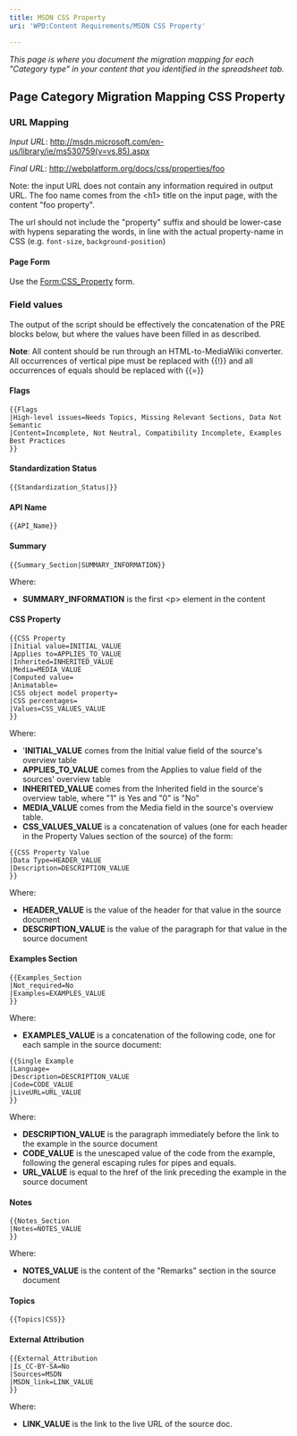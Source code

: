 ```yaml
---
title: MSDN CSS Property
uri: 'WPD:Content Requirements/MSDN CSS Property'

---
```

*This page is where you document the migration mapping for each "Category type" in your content that you identified in the spreadsheet tab.*

## <span>Page Category Migration Mapping CSS Property</span>

### <span>URL Mapping</span>

*Input URL*: <http://msdn.microsoft.com/en-us/library/ie/ms530759(v=vs.85).aspx>

*Final URL*: <http://webplatform.org/docs/css/properties/foo>

Note: the input URL does not contain any information required in output URL. The foo name comes from the \<h1\> title on the input page, with the content "foo property".

The url should not include the "property" suffix and should be lower-case with hypens separating the words, in line with the actual property-name in CSS (e.g. `font-size`, `background-position`)

#### <span>Page Form</span>

Use the [Form:CSS\_Property](/Form:CSS_Property) form.

### <span>Field values</span>

The output of the script should be effectively the concatenation of the PRE blocks below, but where the values have been filled in as described.

**Note**: All content should be run through an HTML-to-MediaWiki converter. All occurrences of vertical pipe must be replaced with {{!}} and all occurrences of equals should be replaced with {{=}}

#### <span>Flags</span>

    {{Flags
    |High-level issues=Needs Topics, Missing Relevant Sections, Data Not Semantic
    |Content=Incomplete, Not Neutral, Compatibility Incomplete, Examples Best Practices
    }}

#### <span>Standardization Status</span>

    {{Standardization_Status|}}

#### <span>API Name</span>

    {{API_Name}}

#### <span>Summary</span>

    {{Summary_Section|SUMMARY_INFORMATION}}

Where:

-   **SUMMARY\_INFORMATION** is the first \<p\> element in the content

#### <span>CSS Property</span>

    {{CSS Property
    |Initial value=INITIAL_VALUE
    |Applies to=APPLIES_TO_VALUE
    |Inherited=INHERITED_VALUE
    |Media=MEDIA_VALUE
    |Computed value=
    |Animatable=
    |CSS object model property=
    |CSS percentages=
    |Values=CSS_VALUES_VALUE
    }}

Where:

-   '**INITIAL\_VALUE** comes from the Initial value field of the source's overview table
-   **APPLIES\_TO\_VALUE** comes from the Applies to value field of the sources' overview table
-   **INHERITED\_VALUE** comes from the Inherited field in the source's overview table, where "1" is Yes and "0" is "No"
-   **MEDIA\_VALUE** comes from the Media field in the source's overview table.
-   **CSS\_VALUES\_VALUE** is a concatenation of values (one for each header in the Property Values section of the source) of the form:

<!-- -->

    {{CSS Property Value
    |Data Type=HEADER_VALUE
    |Description=DESCRIPTION_VALUE
    }}

Where:

-   **HEADER\_VALUE** is the value of the header for that value in the source document
-   **DESCRIPTION\_VALUE** is the value of the paragraph for that value in the source document

#### <span>Examples Section</span>

    {{Examples_Section
    |Not_required=No
    |Examples=EXAMPLES_VALUE
    }}

Where:

-   **EXAMPLES\_VALUE** is a concatenation of the following code, one for each sample in the source document:

<!-- -->

    {{Single Example
    |Language=
    |Description=DESCRIPTION_VALUE
    |Code=CODE_VALUE
    |LiveURL=URL_VALUE
    }}

Where:

-   **DESCRIPTION\_VALUE** is the paragraph immediately before the link to the example in the source document
-   **CODE\_VALUE** is the unescaped value of the code from the example, following the general escaping rules for pipes and equals.
-   **URL\_VALUE** is equal to the href of the link preceding the example in the source document

#### <span>Notes</span>

    {{Notes_Section
    |Notes=NOTES_VALUE
    }}

Where:

-   **NOTES\_VALUE** is the content of the "Remarks" section in the source document

#### <span>Topics</span>

    {{Topics|CSS}}

#### <span>External Attribution</span>

    {{External_Attribution
    |Is_CC-BY-SA=No
    |Sources=MSDN
    |MSDN_link=LINK_VALUE
    }}

Where:

-   **LINK\_VALUE** is the link to the live URL of the source doc.
